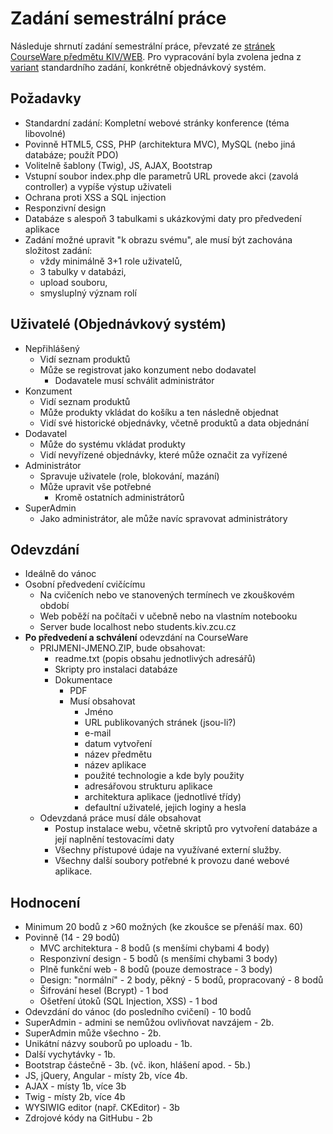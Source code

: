 # Zadání semestrální práce
Následuje shrnutí zadání semestrální práce, převzaté ze
[stránek CourseWare předmětu KIV/WEB](https://courseware.zcu.cz/portal/studium/courseware/kiv/web/samostatna-prace/index.html).
Pro vypracování byla zvolena jedna z [variant](https://courseware.zcu.cz/portal/studium/courseware/kiv/web/samostatna-prace/varianty_standard._zadani_sp.html) standardního zadání,
konkrétně objednávkový systém.

## Požadavky
* Standardní zadání: Kompletní webové stránky konference (téma libovolné)
* Povinně HTML5, CSS, PHP (architektura MVC), MySQL (nebo jiná databáze; použít PDO)
* Volitelně šablony (Twig), JS, AJAX, Bootstrap
* Vstupní soubor index.php dle parametrů URL provede akci (zavolá controller) a vypíše výstup uživateli
* Ochrana proti XSS a SQL injection
* Responzivní design
* Databáze s alespoň 3 tabulkami s ukázkovými daty pro předvedení aplikace
* Zadání možné upravit "k obrazu svému", ale musí být zachována složitost zadání:
	* vždy minimálně 3+1 role uživatelů,
	* 3 tabulky v databázi,
	* upload souboru,
	* smysluplný význam rolí
## Uživatelé (Objednávkový systém)
* Nepřihlášený
	* Vidí seznam produktů
	* Může se registrovat jako konzument nebo dodavatel
		* Dodavatele musí schválit administrátor
* Konzument
	* Vidí seznam produktů
	* Může produkty vkládat do košíku a ten následně objednat
	* Vidí své historické objednávky, včetně produktů a data objednání
* Dodavatel
	* Může do systému vkládat produkty
	* Vidí nevyřízené objednávky, které může označit za vyřízené
* Administrátor
	* Spravuje uživatele (role, blokování, mazání)
	* Může upravit vše potřebné
		* Kromě ostatních administrátorů
* SuperAdmin
	* Jako administrátor, ale může navíc spravovat administrátory
	
## Odevzdání
* Ideálně do vánoc
* Osobní předvedení cvičícímu
	* Na cvičeních nebo ve stanovených termínech ve zkouškovém období
	* Web poběží na počítači v učebně nebo na vlastním notebooku
	* Server bude localhost nebo students.kiv.zcu.cz
* **Po předvedení a schválení** odevzdání na CourseWare
	* PRIJMENI-JMENO.ZIP, bude obsahovat:
		* readme.txt (popis obsahu jednotlivých adresářů)
		* Skripty pro instalaci databáze
		* Dokumentace
			* PDF
			* Musí obsahovat
				* Jméno
				* URL publikovaných stránek (jsou-li?)
				* e-mail
				* datum vytvoření
				* název předmětu
				* název aplikace
				* použité technologie a kde byly použity
				* adresářovou strukturu aplikace
				* architektura aplikace (jednotlivé třídy)
				* defaultní uživatelé, jejich loginy a hesla
	* Odevzdaná práce musí dále obsahovat
		* Postup instalace webu, včetně skriptů pro vytvoření databáze a její naplnění testovacími daty
		* Všechny přístupové údaje na využívané externí služby.
		* Všechny další soubory potřebné k provozu dané webové aplikace.
## Hodnocení
* Minimum 20 bodů z >60 možných (ke zkoušce se přenáší max. 60)
* Povinně (14 - 29 bodů)
	* MVC architektura - 8 bodů (s menšími chybami 4 body)
	* Responzivní design - 5 bodů (s menšími chybami 3 body)
	* Plně funkční web - 8 bodů (pouze demostrace - 3 body)
	* Design: "normální" - 2 body, pěkný - 5 bodů, propracovaný - 8 bodů
	* Šifrování hesel (Bcrypt) - 1 bod
	* Ošetření útoků (SQL Injection, XSS) - 1 bod
* Odevzdání do vánoc (do posledního cvičení) - 10 bodů
* SuperAdmin - admini se nemůžou ovlivňovat navzájem - 2b.
* SuperAdmin může všechno - 2b.
* Unikátní názvy souborů po uploadu - 1b.
* Další vychytávky - 1b.
* Bootstrap částečně - 3b. (vč. ikon, hlášení apod. - 5b.)
* JS, jQuery, Angular - místy 2b, více 4b.
* AJAX - místy 1b, více 3b
* Twig - místy 2b, více 4b
* WYSIWIG editor (např. CKEditor) - 3b
* Zdrojové kódy na GitHubu - 2b

